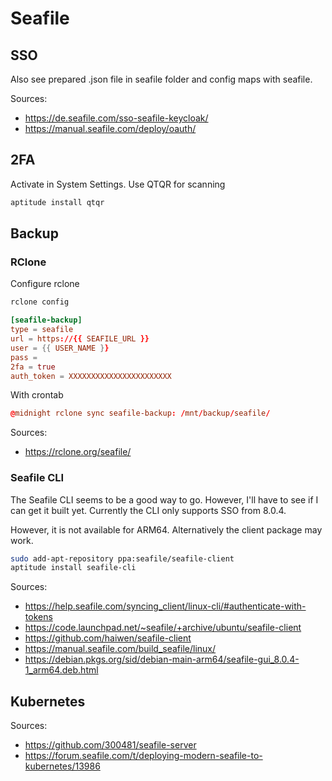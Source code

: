 # Seafile

## SSO

Also see prepared .json file in seafile folder and config maps with seafile.

Sources:

- <https://de.seafile.com/sso-seafile-keycloak/>
- <https://manual.seafile.com/deploy/oauth/>

## 2FA

Activate in System Settings. Use QTQR for scanning

``` bash
aptitude install qtqr
```

## Backup

### RClone

Configure rclone

``` bash
rclone config
```

```conf
[seafile-backup]
type = seafile
url = https://{{ SEAFILE_URL }}
user = {{ USER_NAME }}
pass =
2fa = true
auth_token = XXXXXXXXXXXXXXXXXXXXXXX
```

With crontab

```conf
@midnight rclone sync seafile-backup: /mnt/backup/seafile/
```

Sources:

- <https://rclone.org/seafile/>

### Seafile CLI

The Seafile CLI seems to be a good way to go. However, I'll have to see if I can get it built yet. Currently the CLI only supports SSO from 8.0.4.

However, it is not available for ARM64. Alternatively the client package may work.

``` bash
sudo add-apt-repository ppa:seafile/seafile-client
aptitude install seafile-cli
```

Sources:

- <https://help.seafile.com/syncing_client/linux-cli/#authenticate-with-tokens>
- <https://code.launchpad.net/~seafile/+archive/ubuntu/seafile-client>
- <https://github.com/haiwen/seafile-client>
- <https://manual.seafile.com/build_seafile/linux/>
- <https://debian.pkgs.org/sid/debian-main-arm64/seafile-gui_8.0.4-1_arm64.deb.html>

## Kubernetes

Sources:

- <https://github.com/300481/seafile-server>
- <https://forum.seafile.com/t/deploying-modern-seafile-to-kubernetes/13986>
